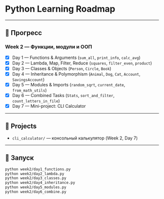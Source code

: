 # Python Learning Roadmap

---

## 📅 Прогресс

### Week 2 — Функции, модули и ООП
- [x] Day 1 — Functions & Arguments (`sum_all`, `print_info`, `calc_avg`)
- [x] Day 2 — Lambda, Map, Filter, Reduce (`squares`, `filter_even`, `product`)
- [x] Day 3 — Classes & Objects (`Person`, `Circle`, `Book`)
- [x] Day 4 — Inheritance & Polymorphism (`Animal`, `Dog`, `Cat`, `Account`, `SavingsAccount`)
- [x] Day 5 — Modules & Imports (`random_sqrt`, `current_date`, `from_math_utils`)
- [x] Day 6 — Combined Tasks (`Stats`, `sort_and_filter`, `count_letters_in_file`)
- [x] Day 7 — Mini-project: CLI Calculator

---

## 📂 Projects
- `cli_calculator/` — консольный калькулятор (Week 2, Day 7)

---

## 🚀 Запуск
```bash
python week2/day1_functions.py
python week2/day2_lambda.py
python week2/day3_classes.py
python week2/day4_inheritance.py
python week2/day5_modules.py
python week2/day6_combine.py